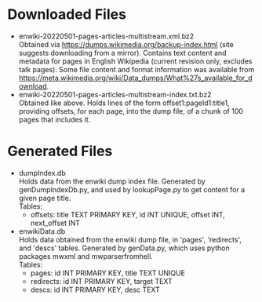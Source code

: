 Downloaded Files
================
-   enwiki-20220501-pages-articles-multistream.xml.bz2 <br>
    Obtained via <https://dumps.wikimedia.org/backup-index.html>
    (site suggests downloading from a mirror).  Contains text
    content and metadata for pages in English Wikipedia
    (current revision only, excludes talk pages).  Some file
    content and format information was available from
    <https://meta.wikimedia.org/wiki/Data_dumps/What%27s_available_for_download>.
-   enwiki-20220501-pages-articles-multistream-index.txt.bz2 <br>
    Obtained like above. Holds lines of the form offset1:pageId1:title1,
    providing offsets, for each page, into the dump file, of a chunk of
    100 pages that includes it.

Generated Files
===============
-   dumpIndex.db <br>
    Holds data from the enwiki dump index file. Generated by
    genDumpIndexDb.py, and used by lookupPage.py to get content for a
    given page title. <br>
    Tables: <br>
    -   offsets: title TEXT PRIMARY KEY, id INT UNIQUE, offset INT, next\_offset INT
-   enwikiData.db <br>
    Holds data obtained from the enwiki dump file, in 'pages',
    'redirects', and 'descs' tables. Generated by genData.py, which uses
    python packages mwxml and mwparserfromhell. <br>
    Tables: <br>
    -   pages:     id INT PRIMARY KEY, title TEXT UNIQUE
    -   redirects: id INT PRIMARY KEY, target TEXT
    -   descs:     id INT PRIMARY KEY, desc TEXT
